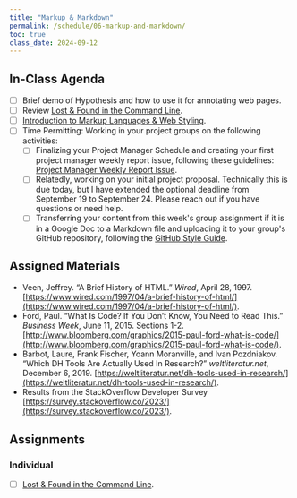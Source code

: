 ```yaml
---
title: "Markup & Markdown"
permalink: /schedule/06-markup-and-markdown/
toc: true
class_date: 2024-09-12
---
```


## In-Class Agenda

- [ ] Brief demo of Hypothesis and how to use it for annotating web pages.
- [ ] Review [Lost & Found in the Command Line]({{site.baseurl}}/materials/introducing-humanities-computing/06-intro-file-formats#homework-lost--found-in-the-command-line).
- [ ] [Introduction to Markup Languages & Web Styling]({{site.baseurl}}/materials/introducing-humanities-computing/07-intro-html).
- [ ] Time Permitting: Working in your project groups on the following activities:
    - [ ] Finalizing your Project Manager Schedule and creating your first project manager weekly report issue, following these guidelines: [Project Manager Weekly Report Issue]({{site.baseurl}}/assessments/05-github-style-guide/#project-manager-weekly-report).
    - [ ] Relatedly, working on your initial project proposal. Technically this is due today, but I have extended the optional deadline from September 19 to September 24. Please reach out if you have questions or need help.
    - [ ] Transferring your content from this week's group assignment if it is in a Google Doc to a Markdown file and uploading it to your group's GitHub repository, following the [GitHub Style Guide]({{site.baseurl}}/assessments/05-github-style-guide/).

## Assigned Materials

- Veen, Jeffrey. “A Brief History of HTML.” *Wired*, April 28, 1997. [https://www.wired.com/1997/04/a-brief-history-of-html/](https://www.wired.com/1997/04/a-brief-history-of-html/).
- Ford, Paul. “What Is Code? If You Don’t Know, You Need to Read This.” *Business Week*, June 11, 2015. Sections 1-2. [http://www.bloomberg.com/graphics/2015-paul-ford-what-is-code/](http://www.bloomberg.com/graphics/2015-paul-ford-what-is-code/).
- Barbot, Laure, Frank Fischer, Yoann Moranville, and Ivan Pozdniakov. “Which DH Tools Are Actually Used In Research?” *weltliteratur.net*, December 6, 2019. [https://weltliteratur.net/dh-tools-used-in-research/](https://weltliteratur.net/dh-tools-used-in-research/).
- Results from the StackOverflow Developer Survey [https://survey.stackoverflow.co/2023/](https://survey.stackoverflow.co/2023/).

## Assignments

### Individual

- [ ] [Lost & Found in the Command Line]({{site.baseurl}}/materials/introducing-humanities-computing/06-intro-file-formats#homework-lost--found-in-the-command-line).